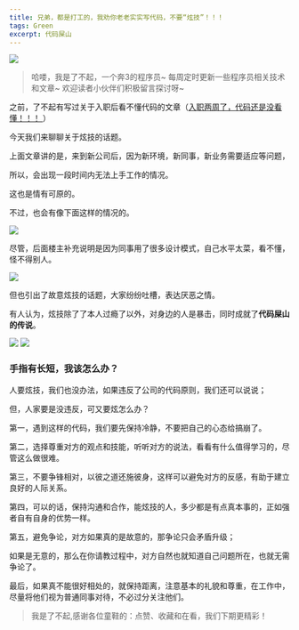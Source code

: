 ```yaml
---
title: 兄弟，都是打工的，我劝你老老实实写代码，不要“炫技”！！！
tags: Green
excerpt: 代码屎山
---
```


![](https://files.mdnice.com/user/26582/8e578d79-dfa6-4ac2-aa4e-ecab13dee453.jpg)


> 哈喽，我是了不起，一个奔3的程序员~
> 每周定时更新一些程序员相关技术和文章~
>欢迎读者小伙伴们积极留言探讨呀~

 之前，了不起有写过关于入职后看不懂代码的文章（[入职两周了，代码还是没看懂！！！ ](https://mp.weixin.qq.com/s/fzAygKuUfm7qWeuDP4AQ4A)）
 
 今天我们来聊聊关于炫技的话题。
 
 上面文章讲的是，来到新公司后，因为新环境，新同事，新业务需要适应等问题，
 
 所以，会出现一段时间内无法上手工作的情况。
 
 这也是情有可原的。
 
 不过，也会有像下面这样的情况的。
 
 ![](https://files.mdnice.com/user/26582/01b44b4c-7c0f-4645-ae0c-e453a952cbda.jpg)

 
 尽管，后面楼主补充说明是因为同事用了很多设计模式，自己水平太菜，看不懂，怪不得别人。
 
 ![](https://files.mdnice.com/user/26582/da3060f0-2f5a-451b-acfc-95ba40284417.jpg)

 
 但也引出了故意炫技的话题，大家纷纷吐槽，表达厌恶之情。
 
 有人认为，炫技除了了本人过瘾了以外，对身边的人是暴击，同时成就了**代码屎山的传说**。
 
 ![](https://files.mdnice.com/user/26582/70bddd8a-6ab6-4e1a-93cd-e8d44a819a2e.jpg)
 ![](https://files.mdnice.com/user/26582/c9f875bc-5ef1-41e4-a09a-18277050abef.jpg)
 
 ### 手指有长短，我该怎么办？
 
 人要炫技，我们也没办法，如果违反了公司的代码原则，我们还可以说说；
 
 但，人家要是没违反，可又要炫怎么办？
 
 第一，遇到这样的代码，我们要先保持冷静，不要把自己的心态给搞崩了。
 
 第二，选择尊重对方的观点和技能，听听对方的说法，看看有什么值得学习的，尽管这么做很难。
 
 第三，不要争锋相对，以彼之道还施彼身，这样可以避免对方的反感，有助于建立良好的人际关系。
 
 第四，可以的话，保持沟通和合作，能炫技的人，多少都是有点真本事的，正如强者自有自身的优势一样。
 
 第五，避免争论，对方如果真的是故意的，那争论只会矛盾升级；
 
 如果是无意的，那么在你请教过程中，对方自然也就知道自己问题所在，也就无需争论了。

 最后，如果真不能很好相处的，就保持距离，注意基本的礼貌和尊重，在工作中，尽量将他们视为普通同事对待，不必过分关注他们。

>我是了不起,感谢各位童鞋的：点赞、收藏和在看，我们下期更精彩！


















